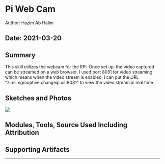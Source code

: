 #  Pi Web Cam
Author: Hazim Ab Halim

Date: 2021-03-20
-----

## Summary
This skill utilizes the webcam for the RPi. Once set up, the video captured can be streamed on a web browser.
I used port 8081 for video streaming which means when the video stream is enabled, I can put the URL "zimlimgroupfive.changeip.us:8081" to view the video stream in real time

## Sketches and Photos
![](/images/raspi_webcam.png)

## Modules, Tools, Source Used Including Attribution


## Supporting Artifacts


-----
